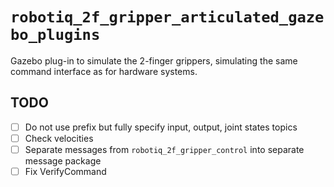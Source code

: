 # `robotiq_2f_gripper_articulated_gazebo_plugins`

Gazebo plug-in to simulate the 2-finger grippers, simulating the same command interface as for hardware systems.

## TODO

- [ ] Do not use prefix but fully specify input, output, joint states topics
- [ ] Check velocities
- [ ] Separate messages from `robotiq_2f_gripper_control` into separate message package
- [ ] Fix VerifyCommand